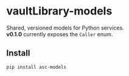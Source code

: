 # vaultLibrary-models

Shared, versioned models for Python services.  
**v0.1.0** currently exposes the `Caller` enum.

## Install
```bash
pip install asc-models
